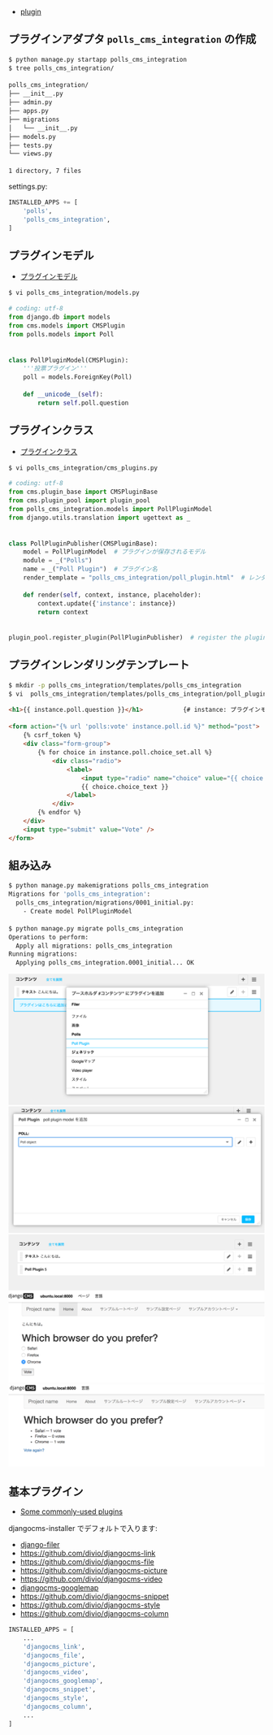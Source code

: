 - [plugin](http://docs.django-cms.org/en/release-3.4.x/introduction/plugins.html)

## プラグインアダプタ `polls_cms_integration` の作成

~~~bash
$ python manage.py startapp polls_cms_integration
$ tree polls_cms_integration/

polls_cms_integration/
├── __init__.py
├── admin.py
├── apps.py
├── migrations
│   └── __init__.py
├── models.py
├── tests.py
└── views.py

1 directory, 7 files
~~~

settings.py:

~~~py
INSTALLED_APPS += [
    'polls',
    'polls_cms_integration',
]
~~~


## プラグインモデル

- [プラグインモデル](http://docs.django-cms.org/en/release-3.4.x/introduction/plugins.html#the-plugin-model)

~~~bash
$ vi polls_cms_integration/models.py
~~~

~~~py
# coding: utf-8
from django.db import models
from cms.models import CMSPlugin
from polls.models import Poll


class PollPluginModel(CMSPlugin):
    '''投票プラグイン'''
    poll = models.ForeignKey(Poll)

    def __unicode__(self):
        return self.poll.question
~~~


## プラグインクラス

- [プラグインクラス](http://docs.django-cms.org/en/release-3.4.x/introduction/plugins.html#the-plugin-class)

~~~bash
$ vi polls_cms_integration/cms_plugins.py
~~~

~~~py
# coding: utf-8
from cms.plugin_base import CMSPluginBase
from cms.plugin_pool import plugin_pool
from polls_cms_integration.models import PollPluginModel
from django.utils.translation import ugettext as _


class PollPluginPublisher(CMSPluginBase):
    model = PollPluginModel  # プラグインが保存されるモデル
    module = _("Polls")
    name = _("Poll Plugin")  # プラグイン名
    render_template = "polls_cms_integration/poll_plugin.html"  # レンダリングするテンプレート

    def render(self, context, instance, placeholder):
        context.update({'instance': instance})
        return context


plugin_pool.register_plugin(PollPluginPublisher)  # register the plugin
~~~


## プラグインレンダリングテンプレート

~~~bash
$ mkdir -p polls_cms_integration/templates/polls_cms_integration
$ vi  polls_cms_integration/templates/polls_cms_integration/poll_plugin.html
~~~

~~~html
<h1>{{ instance.poll.question }}</h1>           {# instance: プラグインモデル PollPluginModel #}

<form action="{% url 'polls:vote' instance.poll.id %}" method="post">
    {% csrf_token %}
    <div class="form-group">
        {% for choice in instance.poll.choice_set.all %}
            <div class="radio">
                <label>
                    <input type="radio" name="choice" value="{{ choice.id }}">
                    {{ choice.choice_text }}
                </label>
            </div>
        {% endfor %}
    </div>
    <input type="submit" value="Vote" />
</form>
~~~

## 組み込み

~~~bash
$ python manage.py makemigrations polls_cms_integration
Migrations for 'polls_cms_integration':
  polls_cms_integration/migrations/0001_initial.py:
    - Create model PollPluginModel

$ python manage.py migrate polls_cms_integration
Operations to perform:
  Apply all migrations: polls_cms_integration
Running migrations:
  Applying polls_cms_integration.0001_initial... OK
~~~


![](cms.integration.polls.1.png)
![](cms.integration.polls.2.png)
![](cms.integration.polls.3.png)
![](cms.integration.polls.4.form.png)
![](cms.integration.polls.5.result.png)


## 基本プラグイン

- [Some commonly-used plugins](http://docs.django-cms.org/en/release-3.4.x/topics/commonly_used_plugins.html#commonly-used-plugins)


djangocms-installer でデフォルトで入ります:

- [django-filer](cms.filer.md)
- https://github.com/divio/djangocms-link
- https://github.com/divio/djangocms-file
- https://github.com/divio/djangocms-picture
- https://github.com/divio/djangocms-video
- [djangocms-googlemap](cms.googlemap.md)
- https://github.com/divio/djangocms-snippet
- https://github.com/divio/djangocms-style
- https://github.com/divio/djangocms-column


~~~py
INSTALLED_APPS = [
    ...
    'djangocms_link',
    'djangocms_file',
    'djangocms_picture',
    'djangocms_video',
    'djangocms_googlemap',
    'djangocms_snippet',
    'djangocms_style',
    'djangocms_column',
    ...
]
~~~
